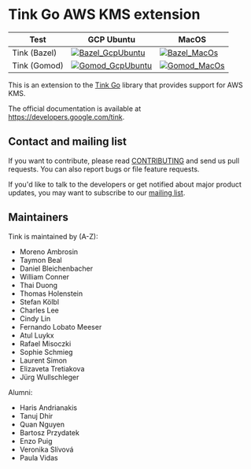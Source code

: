 # Tink Go AWS KMS extension

<!-- GCP Ubuntu --->

[tink_go_awskms_bazel_badge_gcp_ubuntu]: https://storage.googleapis.com/tink-kokoro-build-badges/tink-go-awskms-bazel-gcp-ubuntu.svg
[tink_go_awskms_gomod_badge_gcp_ubuntu]: https://storage.googleapis.com/tink-kokoro-build-badges/tink-go-awskms-gomod-gcp-ubuntu.svg

<!-- MacOS --->

[tink_go_awskms_bazel_badge_macos]: https://storage.googleapis.com/tink-kokoro-build-badges/tink-go-awskms-bazel-macos-external.svg
[tink_go_awskms_gomod_badge_macos]: https://storage.googleapis.com/tink-kokoro-build-badges/tink-go-awskms-gomod-macos-external.svg

**Test**     | **GCP Ubuntu**                                                 | **MacOS**
------------ | -------------------------------------------------------------- | ---------
Tink (Bazel) | [![Bazel_GcpUbuntu][tink_go_awskms_bazel_badge_gcp_ubuntu]](#) | [![Bazel_MacOs][tink_go_awskms_bazel_badge_macos]](#)
Tink (Gomod) | [![Gomod_GcpUbuntu][tink_go_awskms_gomod_badge_gcp_ubuntu]](#) | [![Gomod_MacOs][tink_go_awskms_gomod_badge_macos]](#)

This is an extension to the [Tink Go](https://github.com/tink-crypto/tink-go)
library that provides support for AWS KMS.

The official documentation is available at https://developers.google.com/tink.

## Contact and mailing list

If you want to contribute, please read [CONTRIBUTING](docs/CONTRIBUTING.md) and
send us pull requests. You can also report bugs or file feature requests.

If you'd like to talk to the developers or get notified about major product
updates, you may want to subscribe to our
[mailing list](https://groups.google.com/forum/#!forum/tink-users).

## Maintainers

Tink is maintained by (A-Z):

-   Moreno Ambrosin
-   Taymon Beal
-   Daniel Bleichenbacher
-   William Conner
-   Thai Duong
-   Thomas Holenstein
-   Stefan Kölbl
-   Charles Lee
-   Cindy Lin
-   Fernando Lobato Meeser
-   Atul Luykx
-   Rafael Misoczki
-   Sophie Schmieg
-   Laurent Simon
-   Elizaveta Tretiakova
-   Jürg Wullschleger

Alumni:

-   Haris Andrianakis
-   Tanuj Dhir
-   Quan Nguyen
-   Bartosz Przydatek
-   Enzo Puig
-   Veronika Slívová
-   Paula Vidas
